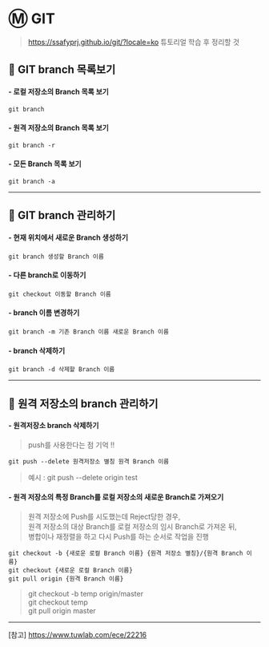 # Ⓜ GIT 

> https://ssafyprj.github.io/git/?locale=ko  튜토리얼 학습 후 정리할 것    
## 🎫 GIT branch 목록보기   
#### - 로컬 저장소의 Branch 목록 보기    
```text
git branch
```   

#### - 원격 저장소의 Branch 목록 보기   
```text
git branch -r
```    

#### - 모든 Branch 목록 보기       
```text
git branch -a
```     
---    
## 🎫 GIT branch 관리하기 
#### - 현재 위치에서 새로운 Branch 생성하기   
```text
git branch 생성할 Branch 이름
```     

#### - 다른 branch로 이동하기
```text
git checkout 이동할 Branch 이름
```   

#### - branch 이름 변경하기    
```text 
git branch -m 기존 Branch 이름 새로운 Branch 이름
```   

#### - branch 삭제하기   
```text   
git branch -d 삭제할 Branch 이름
```     

---    

## 🎫 원격 저장소의 branch 관리하기    
#### - 원격저장소 branch 삭제하기   
> push를 사용한다는 점 기억 !!      
```text 
git push --delete 원격저장소 별칭 원격 Branch 이름
```
> 예시 : git push --delete origin test     


#### - 원격 저장소의 특정 Branch를 로컬 저장소의 새로운 Branch로 가져오기     
> 원격 저장소에 Push를 시도했는데 Reject당한 경우,      
> 원격 저장소의 대상 Branch를 로컬 저장소의 임시 Branch로 가져온 뒤,      
> 병합이나 재정렬을 하고 다시 Push를 하는 순서로 작업을 진행     
```text
git checkout -b {새로운 로컬 Branch 이름} {원격 저장소 별칭}/{원격 Branch 이름}
git checkout {새로운 로컬 Branch 이름}
git pull origin {원격 Branch 이름}
```      
> git checkout -b temp origin/master    
> git checkout temp    
> git pull origin master     

---    
[참고] https://www.tuwlab.com/ece/22216     


